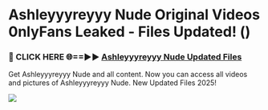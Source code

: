 # Ashleyyyreyyy Nude Original Videos 0nlyFans Leaked - Files Updated! ()

<h3>🔴 CLICK HERE 🌐==►► <a href="https://tinyurl.com/leaks-videos" rel="nofollow">Ashleyyyreyyy Nude Updated Files</a></h3>

Get Ashleyyyreyyy Nude and all content. Now you can access all videos and pictures of Ashleyyyreyyy Nude. New Updated Files 2025!

[![](https://i.imgur.com/KQgVmj3.gif)](https://tinyurl.com/leaks-videos)